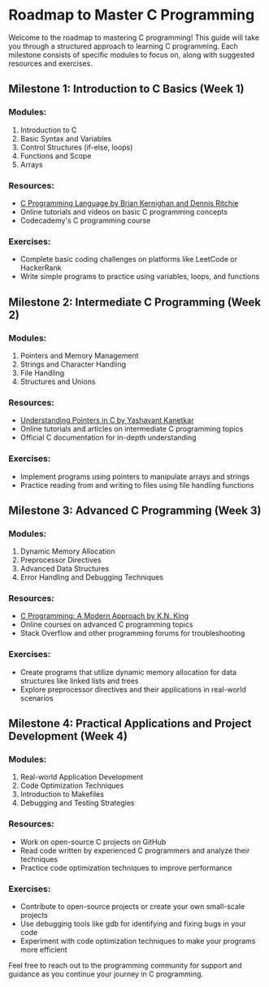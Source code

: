 # Roadmap to Master C Programming

Welcome to the roadmap to mastering C programming! This guide will take you through a structured approach to learning C programming. Each milestone consists of specific modules to focus on, along with suggested resources and exercises.

## Milestone 1: Introduction to C Basics (Week 1)

### Modules:

1. Introduction to C
2. Basic Syntax and Variables
3. Control Structures (if-else, loops)
4. Functions and Scope
5. Arrays

### Resources:

- [C Programming Language by Brian Kernighan and Dennis Ritchie](https://www.amazon.com/Programming-Language-2nd-Brian-Kernighan/dp/0131103628)
- Online tutorials and videos on basic C programming concepts
- Codecademy's C programming course

### Exercises:

- Complete basic coding challenges on platforms like LeetCode or HackerRank
- Write simple programs to practice using variables, loops, and functions

## Milestone 2: Intermediate C Programming (Week 2)

### Modules:

1. Pointers and Memory Management
2. Strings and Character Handling
3. File Handling
4. Structures and Unions

### Resources:

- [Understanding Pointers in C by Yashavant Kanetkar](https://www.amazon.com/Understanding-Pointers-C-Yashavant-Kanetkar/dp/8176563585)
- Online tutorials and articles on intermediate C programming topics
- Official C documentation for in-depth understanding

### Exercises:

- Implement programs using pointers to manipulate arrays and strings
- Practice reading from and writing to files using file handling functions

## Milestone 3: Advanced C Programming (Week 3)

### Modules:

1. Dynamic Memory Allocation
2. Preprocessor Directives
3. Advanced Data Structures
4. Error Handling and Debugging Techniques

### Resources:

- [C Programming: A Modern Approach by K.N. King](https://www.amazon.com/C-Programming-Modern-Approach-2nd/dp/0393979504)
- Online courses on advanced C programming topics
- Stack Overflow and other programming forums for troubleshooting

### Exercises:

- Create programs that utilize dynamic memory allocation for data structures like linked lists and trees
- Explore preprocessor directives and their applications in real-world scenarios

## Milestone 4: Practical Applications and Project Development (Week 4)

### Modules:

1. Real-world Application Development
2. Code Optimization Techniques
3. Introduction to Makefiles
4. Debugging and Testing Strategies

### Resources:

- Work on open-source C projects on GitHub
- Read code written by experienced C programmers and analyze their techniques
- Practice code optimization techniques to improve performance

### Exercises:

- Contribute to open-source projects or create your own small-scale projects
- Use debugging tools like gdb for identifying and fixing bugs in your code
- Experiment with code optimization techniques to make your programs more efficient

Feel free to reach out to the programming community for support and guidance as you continue your journey in C programming.
